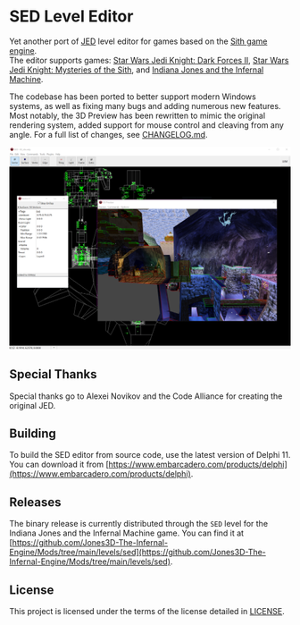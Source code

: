 # SED Level Editor

Yet another port of [JED](https://jkdf2.fandom.com/wiki/JED) level editor for games based on the [Sith game engine](https://starwars.fandom.com/wiki/Sith_Engine).  
The editor supports games: [Star Wars Jedi Knight: Dark Forces II](https://en.wikipedia.org/wiki/Star_Wars_Jedi_Knight:_Dark_Forces_II), [Star Wars Jedi Knight: Mysteries of the Sith](https://en.wikipedia.org/wiki/Star_Wars_Jedi_Knight:_Mysteries_of_the_Sith), and [Indiana Jones and the Infernal Machine](https://en.wikipedia.org/wiki/Indiana_Jones_and_the_Infernal_Machine). 

The codebase has been ported to better support modern Windows systems, as well as fixing many bugs and adding numerous new features. Most notably, the 3D Preview has been rewritten to mimic the original rendering system, added support for mouse control and cleaving from any angle. For a full list of changes, see [CHANGELOG.md](CHANGELOG.md).

![banner](doc/banner.png)

## Special Thanks

Special thanks go to Alexei Novikov and the Code Alliance for creating the original JED.

## Building

To build the SED editor from source code, use the latest version of Delphi 11. You can download it from [https://www.embarcadero.com/products/delphi](https://www.embarcadero.com/products/delphi).

## Releases

The binary release is currently distributed through the `SED` level for the Indiana Jones and the Infernal Machine game. You can find it at [https://github.com/Jones3D-The-Infernal-Engine/Mods/tree/main/levels/sed](https://github.com/Jones3D-The-Infernal-Engine/Mods/tree/main/levels/sed).

## License

This project is licensed under the terms of the license detailed in [LICENSE](LICENSE).